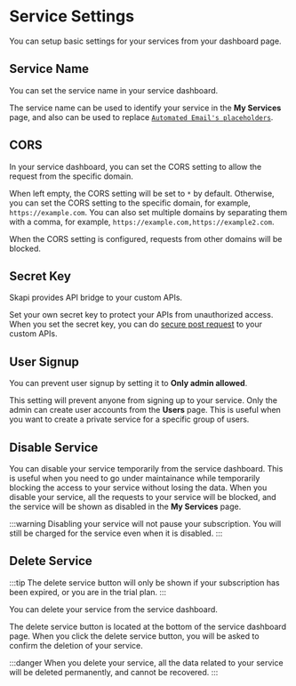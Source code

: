 # Service Settings

You can setup basic settings for your services from your dashboard page.

## Service Name

You can set the service name in your service dashboard.

The service name can be used to identify your service in the **My Services** page, and also can be used to replace [`Automated Email's placeholders`](/email/email-templates.md#template-placeholders).

## CORS

In your service dashboard, you can set the CORS setting to allow the request from the specific domain.

When left empty, the CORS setting will be set to `*` by default. Otherwise, you can set the CORS setting to the specific domain, for example, `https://example.com`.
You can also set multiple domains by separating them with a comma, for example, `https://example.com,https://example2.com`.

When the CORS setting is configured, requests from other domains will be blocked.

## Secret Key

Skapi provides API bridge to your custom APIs.

Set your own secret key to protect your APIs from unauthorized access.
When you set the secret key, you can do [secure post request](/api-bridge/secure-post-request.html#secure-post-request) to your custom APIs.

## User Signup

You can prevent user signup by setting it to **Only admin allowed**.

This setting will prevent anyone from signing up to your service. Only the admin can create user accounts from the **Users** page.
This is useful when you want to create a private service for a specific group of users.

## Disable Service

You can disable your service temporarily from the service dashboard.
This is useful when you need to go under maintainance while temporarily blocking the access to your service without losing the data.
When you disable your service, all the requests to your service will be blocked, and the service will be shown as disabled in the **My Services** page.

:::warning
Disabling your service will not pause your subscription. You will still be charged for the service even when it is disabled.
:::

## Delete Service

:::tip
The delete service button will only be shown if your subscription has been expired, or you are in the trial plan.
:::

You can delete your service from the service dashboard.

The delete service button is located at the bottom of the service dashboard page.
When you click the delete service button, you will be asked to confirm the deletion of your service.

:::danger
When you delete your service, all the data related to your service will be deleted permanently, and cannot be recovered.
:::
